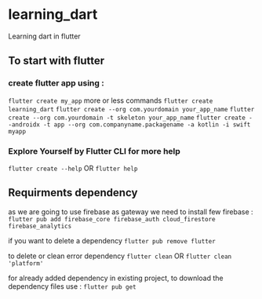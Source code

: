 # learning_dart

Learning dart in flutter

## To start with flutter

### create flutter app using :

`flutter create my_app`
more or less commands
`flutter create learning_dart`
`flutter create --org com.yourdomain your_app_name`
`flutter create --org com.yourdomain -t skeleton your_app_name`
`flutter create --androidx -t app --org com.companyname.packagename -a kotlin -i swift myapp`

### Explore Yourself by Flutter CLI for more help

`flutter create --help` OR `flutter help`

## Requirments dependency

as we are going to use firebase as gateway we need to install few firebase :
`flutter pub add firebase_core firebase_auth cloud_firestore firebase_analytics`

if you want to delete a dependency
`flutter pub remove flutter`

to delete or clean error dependency
`flutter clean` OR `flutter clean 'platform'`

for already added dependency in existing project, to download the dependency files use :
`flutter pub get`
